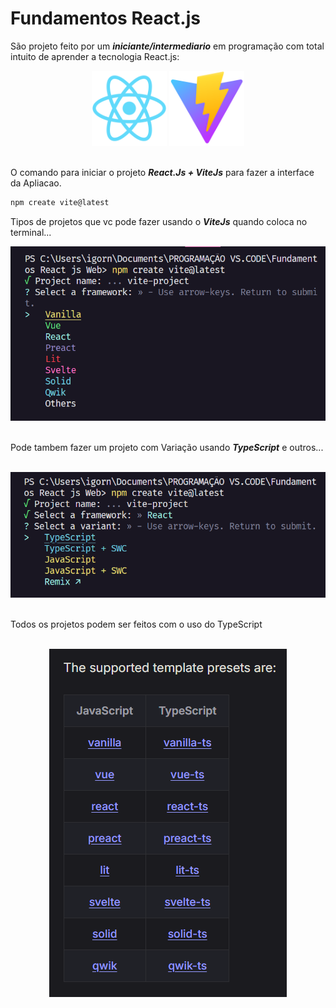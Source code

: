 # Fundamentos React.js

São projeto feito por um ***iniciante/intermediario*** em programação com total intuito de aprender a tecnologia React.js:

<div align="center" style="display: inline_block">
<img alt="java" width="120" src="https://raw.githubusercontent.com/devicons/devicon/master/icons/react/react-original.svg">
<img alt="java" width="120" src="https://raw.githubusercontent.com/devicons/devicon/master/icons/vitejs/vitejs-original.svg">
</div>

<br>

O comando para iniciar o projeto ***React.Js + ViteJs*** para fazer a interface da Apliacao. 

```javascript
npm create vite@latest
```

Tipos de projetos que vc pode fazer usando o ***ViteJs*** quando coloca no terminal...
<br>

<div align="center" style="display: inline_block">
<img alt="java" src="./src/global/images/TypeProject.png">
</div>

<br>

Pode tambem fazer um projeto com Variação usando ***TypeScript*** e outros...

<br>

<div align="center" style="display: inline_block">
<img alt="java" src="./src/global/images/TypeForVariant.png">
</div>

<br>

Todos os projetos podem ser feitos com o uso do TypeScript 

<br>

<div align="center" style="display: inline_block">
<img alt="java" src="./src/global/images/supported.png">
</div>

<br>

